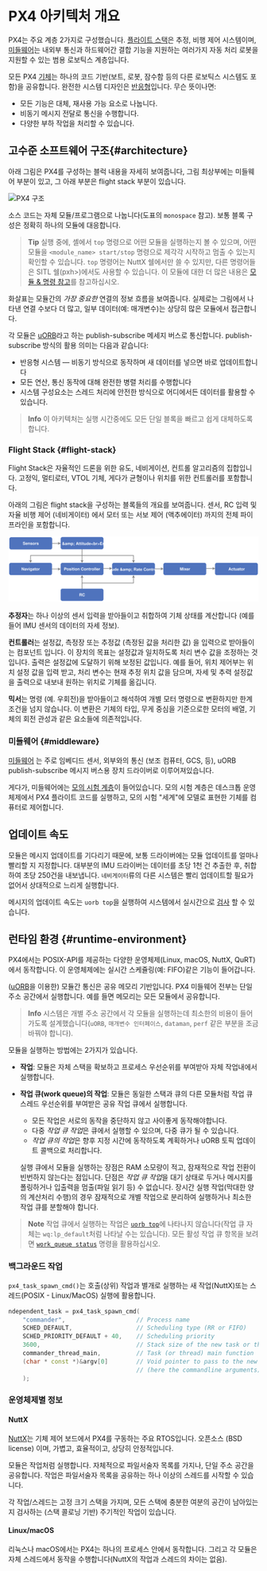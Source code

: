 # PX4 아키텍처 개요

PX4는 주요 계층 2가지로 구성했습니다. [플라이트 스택](#flight-stack)은 추정, 비행 제어 시스템이며, [미들웨어](#middleware)는 내외부 통신과 하드웨어간 결합 기능을 지원하는 여러가지 자동 처리 로봇을 지원할 수 있는 범용 로보틱스 계층입니다.

모든 PX4 [기체](../airframes/README.md)는 하나의 코드 기반(보트, 로봇, 잠수함 등의 다른 로보틱스 시스템도 포함)을 공유합니다. 완전한 시스템 디자인은 [반응형](http://www.reactivemanifesto.org)입니다. 무슨 뜻이나면:

- 모든 기능은 대체, 재사용 가능 요소로 나눕니다.
- 비동기 메시지 전달로 통신을 수행합니다.
- 다양한 부하 작업을 처리할 수 있습니다.

## 고수준 소프트웨어 구조{#architecture}

아래 그림은 PX4를 구성하는 블럭 내용을 자세히 보여줍니다, 그림 최상부에는 미들웨어 부분이 있고, 그 아래 부분은 flight stack 부분이 있습니다.

![PX4 구조](../../assets/diagrams/PX4_Architecture.svg)

<!-- This diagram can be updated from 
[here](https://drive.google.com/file/d/0B1TDW9ajamYkaGx3R0xGb1NaeU0/view?usp=sharing) 
and opened with draw.io Diagrams. You might need to request access if you
don't have a px4.io Google account.
Caution: it can happen that after exporting some of the arrows are wrong. In
that case zoom into the graph until the arrows are correct, and then export
again. -->

소스 코드는 자체 모듈/프로그램으로 나눕니다(도표의 `monospace` 참고). 보통 블록 구성은 정확히 하나의 모듈에 대응합니다.

> **Tip** 실행 중에, 셸에서 `top` 명령으로 어떤 모듈을 실행하는지 볼 수 있으며, 어떤 모듈을 `<module_name> start/stop` 명령으로 제각각 시작하고 멈출 수 있는지 확인할 수 있습니다. `top` 명령어는 NuttX 쉘에서만 쓸 수 있지만, 다른 명령어들은 SITL 쉘(pxh>)에서도 사용할 수 있습니다. 이 모듈에 대한 더 많은 내용은 [모듈 & 명령 참고](../middleware/modules_main.md)를 참고하십시오. 

화살표는 모듈간의 *가장 중요한* 연결의 정보 흐름을 보여줍니다. 실제로는 그림에서 나타낸 연결 수보다 더 많고, 일부 데이터(예: 매개변수)는 상당히 많은 모듈에서 접근합니다.

각 모듈은 [uORB](../middleware/uorb.md)라고 하는 publish-subscribe 메세지 버스로 통신합니다. publish-subscribe 방식의 활용 의미는 다음과 같습니다:

- 반응형 시스템 — 비동기 방식으로 동작하며 새 데이터를 넣으면 바로 업데이트합니다
- 모든 연산, 통신 동작에 대해 완전한 병렬 처리를 수행합니다
- 시스템 구성요소는 스레드 처리에 안전한 방식으로 어디에서든 데이터를 활용할 수 있습니다.

> **Info** 이 아키텍처는 실행 시간중에도 모든 단일 블록을 빠르고 쉽게 대체하도록 합니다.

### Flight Stack {#flight-stack}

Flight Stack은 자율적인 드론을 위한 유도, 네비게이션, 컨트롤 알고리즘의 집합입니다. 고정익, 멀티로터, VTOL 기체, 게다가 균형이나 위치를 위한 컨트롤러를 포함합니다.

아래의 그림은 flight stack을 구성하는 블록들의 개요를 보여줍니다. 센서, RC 입력 및 자율 비행 제어 (네비게이터) 에서 모터 또는 서보 제어 (액추에이터) 까지의 전체 파이프라인을 포함합니다.

![PX4 고수준 플라이트 스택](../../assets/diagrams/PX4_High-Level_Flight-Stack.svg) <!-- This diagram can be updated from 
[here](https://drive.google.com/a/px4.io/file/d/15J0eCL77fHbItA249epT3i2iOx4VwJGI/view?usp=sharing) 
and opened with draw.io Diagrams. You might need to request access if you
don't have a px4.io Google account.
Caution: it can happen that after exporting some of the arrows are wrong. In
that case zoom into the graph until the arrows are correct, and then export
again. -->

**추정자**는 하나 이상의 센서 입력을 받아들이고 취합하여 기체 상태를 계산합니다 (예를 들어 IMU 센서의 데이터의 자세 정보).

**컨트롤러**는 설정값, 측정장 또는 추정값 (측정된 값을 처리한 값) 을 입력으로 받아들이는 컴포넌트 입니다. 이 장치의 목표는 설정값과 일치하도록 처리 변수 값을 조정하는 것입니다. 출력은 설정값에 도달하기 위해 보정된 값입니다. 예를 들어, 위치 제어부는 위치 설정 값을 입력 받고, 처리 변수는 현재 추정 위치 값을 담으며, 자세 및 추력 설정값을 출력으로 내보내 원하는 위치로 기체를 옮깁니다.

**믹서**는 명령 (예. 우회전)을 받아들이고 해석하여 개별 모터 명령으로 변환하지만 한계 조건을 넘지 않습니다. 이 변환은 기체의 타입, 무게 중심을 기준으로한 모터의 배열, 기체의 회전 관성과 같은 요소들에 의존적입니다.

### 미들웨어 {#middleware}

[미들웨어](../middleware/README.md) 는 주로 임베디드 센서, 외부와의 통신 (보조 컴퓨터, GCS, 등), uORB publish-subscribe 메시지 버스용 장치 드라이버로 이루어져있습니다.

게다가, 미들웨어에는 [모의 시험 계층](../simulation/README.md)이 들어있습니다. 모의 시험 계층은 데스크톱 운영체제에서 PX4 플라이트 코드를 실행하고, 모의 시험 "세계"에 모델로 표현한 기체를 컴퓨터로 제어합니다.

## 업데이트 속도

모듈은 메시지 업데이트를 기다리기 때문에, 보통 드라이버에는 모듈 업데이트를 얼마나 빨리할 지 지정합니다. 대부분의 IMU 드라이버는 데이터를 초당 1천 건 추출한 후, 취합하여 초당 250건을 내보냅니다. `네비게이터`류의 다른 시스템은 빨리 업데이트할 필요가 없어서 상대적으로 느리게 실행합니다.

메시지의 업데이트 속도는 `uorb top`을 실행하여 시스템에서 실시간으로 [검사](../middleware/uorb.md) 할 수 있습니다.

## 런타임 환경 {#runtime-environment}

PX4에서는 POSIX-API를 제공하는 다양한 운영체제(Linux, macOS, NuttX, QuRT)에서 동작합니다. 이 운영체제에는 실시간 스케쥴링(예: FIFO)같은 기능이 들어갑니다.

([uORB](../middleware/uorb.md)을 이용한) 모듈간 통신은 공유 메모리 기반입니다. PX4 미들웨어 전부는 단일 주소 공간에서 실행합니다. 예를 들면 메모리는 모든 모듈에서 공유합니다.

> **Info** 시스템은 개별 주소 공간에서 각 모듈을 실행하는데 최소한의 비용이 들어가도록 설계했습니다(`uORB`, `매개변수 인터페이스`, `dataman`, `perf` 같은 부분을 조금 바꿔야 합니다).

모듈을 실행하는 방법에는 2가지가 있습니다.

- **작업**: 모듈은 자체 스택을 확보하고 프로세스 우선순위를 부여받아 자체 작업내에서 실행합니다.
- **작업 큐(work queue)의 작업**: 모듈은 동일한 스택과 큐의 다른 모듈처럼 작업 큐 스레드 우선순위를 부여받은 공유 작업 큐에서 실행합니다.
  
  - 모든 작업은 서로의 동작을 중단하지 않고 사이좋게 동작해야합니다.
  - 다중 *작업 큐 작업*은 큐에서 실행할 수 있으며, 다중 큐가 될 수 있습니다.
  - *작업 큐의 작업*은 향후 지정 시간에 동작하도록 계획하거나 uORB 토픽 업데이트 콜백으로 처리합니다.
  
  실행 큐에서 모듈을 실행하는 장점은 RAM 소모량이 적고, 잠재적으로 작업 전환이 빈번하지 않는다는 점입니다. 단점은 *작업 큐 작업*을 대기 상태로 두거나 메시지를 폴링하거나 입출력을 멈출(파일 읽기 등) 수 없습니다. 장시간 실행 작업(막대한 양의 계산처리 수행)의 경우 잠재적으로 개별 작업으로 분리하여 실행하거나 최소한 작업 큐를 분할해야 합니다.

> **Note** 작업 큐에서 실행하는 작업은 [`uorb top`](../middleware/modules_communication.md#uorb)에 나타나지 않습니다(작업 큐 자체는 `wq:lp_default`처럼 나타날 수는 있습니다). 모든 활성 작업 큐 항목을 보려면 [`work_queue status`](../middleware/modules_system.md#workqueue) 명령을 활용하십시오.

### 백그라운드 작업

`px4_task_spawn_cmd()`는 호출(상위) 작업과 별개로 실행하는 새 작업(NuttX)또는 스레드(POSIX - Linux/MacOS) 실행에 활용합니다.

```cpp
ndependent_task = px4_task_spawn_cmd(
    "commander",                    // Process name
    SCHED_DEFAULT,                  // Scheduling type (RR or FIFO)
    SCHED_PRIORITY_DEFAULT + 40,    // Scheduling priority
    3600,                           // Stack size of the new task or thread
    commander_thread_main,          // Task (or thread) main function
    (char * const *)&argv[0]        // Void pointer to pass to the new task
                                    // (here the commandline arguments).
    );
```

### 운영체제별 정보

#### NuttX

[NuttX](http://nuttx.org/)는 기체 제어 보드에서 PX4를 구동하는 주요 RTOS입니다. 오픈소스 (BSD license) 이며, 가볍고, 효율적이고, 상당히 안정적입니다.

모듈은 작업처럼 실행합니다. 자체적으로 파일서술자 목록를 가지나, 단일 주소 공간을 공유합니다. 작업은 파일서술자 목록을 공유하는 하나 이상의 스레드를 시작할 수 있습니다.

각 작업/스레드는 고정 크기 스택을 가지며, 모든 스택에 충분한 여분의 공간이 남아있는지 검사하는 (스택 콜로닝 기반) 주기적인 작업이 있습니다.

#### Linux/macOS

리눅스나 macOS에서는 PX4는 하나의 프로세스 안에서 동작합니다. 그리고 각 모듈은 자체 스레드에서 동작을 수행합니다(NuttX의 작업과 스레드의 차이는 없음).